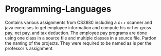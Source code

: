 # Programming-Languages
Contains various assignments from CS3880 including a c++ scanner and java exercises to get employee information and compute his or her gross pay, net pay, and tax deduction. The employee pay programs are done using one class in a source file and multiple classes in a source file. Pardon the naming of the projects. They were required to be named as is per the professor's assignment.

